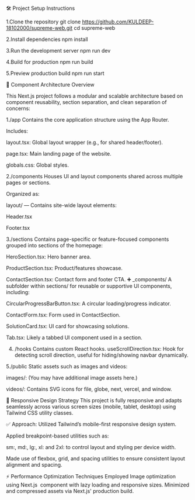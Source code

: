 🛠️ Project Setup Instructions

1.Clone the repository
git clone https://github.com/KULDEEP-18102000/supreme-web.git
cd supreme-web

2.Install dependencies
npm install

3.Run the development server
npm run dev

4.Build for production
npm run build

5.Preview production build
npm run start


🧩 Component Architecture Overview

This Next.js project follows a modular and scalable architecture based on component reusability, section separation, and clean separation of concerns:

1./app
Contains the core application structure using the App Router.

Includes:

layout.tsx: Global layout wrapper (e.g., for shared header/footer).

page.tsx: Main landing page of the website.

globals.css: Global styles.

2./components
Houses UI and layout components shared across multiple pages or sections.

Organized as:

layout/ — Contains site-wide layout elements:

Header.tsx

Footer.tsx

3./sections
Contains page-specific or feature-focused components grouped into sections of the homepage:

HeroSection.tsx: Hero banner area.

ProductSection.tsx: Product/features showcase.

ContactSection.tsx: Contact form and footer CTA.
➕ _components/
A subfolder within sections/ for reusable or supportive UI components, including:

CircularProgressBarButton.tsx: A circular loading/progress indicator.

ContactForm.tsx: Form used in ContactSection.

SolutionCard.tsx: UI card for showcasing solutions.

Tab.tsx: Likely a tabbed UI component used in a section.

4. /hooks
Contains custom React hooks.
useScrollDirection.tsx: Hook for detecting scroll direction, useful for hiding/showing navbar dynamically.

5./public
Static assets such as images and videos:

images/: (You may have additional image assets here.)

videos/: Contains SVG icons for file, globe, next, vercel, and window.



📱 Responsive Design Strategy
This project is fully responsive and adapts seamlessly across various screen sizes (mobile, tablet, desktop) using Tailwind CSS utility classes.

✅ Approach:
Utilized Tailwind’s mobile-first responsive design system.

Applied breakpoint-based utilities such as:

sm:, md:, lg:, xl: and 2xl: to control layout and styling per device width.

Made use of flexbox, grid, and spacing utilities to ensure consistent layout alignment and spacing.


⚡ Performance Optimization Techniques Employed
Image optimization using Next.js <Image> component with lazy loading and responsive sizes.
Minimized and compressed assets via Next.js' production build.
